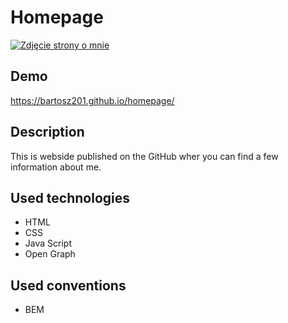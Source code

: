 # Homepage
[![Zdjęcie strony o mnie](https://i.postimg.cc/5t5y7bjK/Nowy-obraz-mapy-bitowej-3.png)](https://postimg.cc/QBtjVLQc)
## Demo
https://bartosz201.github.io/homepage/
## Description
This is webside published on the GitHub wher you can find a few information about me.
## Used technologies
- HTML
- CSS
- Java Script
- Open Graph
## Used conventions
- BEM
